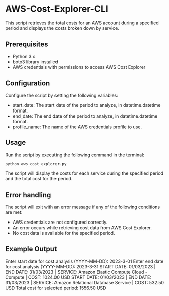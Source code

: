 # AWS-Cost-Explorer-CLI

This script retrieves the total costs for an AWS account during a specified period and displays the costs broken down by service.

## Prerequisites
* Python 3.x
* boto3 library installed
* AWS credentials with permissions to access AWS Cost Explorer

## Configuration
Configure the script by setting the following variables:

* start_date: The start date of the period to analyze, in datetime.datetime format.
* end_date: The end date of the period to analyze, in datetime.datetime format.
* profile_name: The name of the AWS credentials profile to use.

## Usage
Run the script by executing the following command in the terminal:

`python aws_cost_explorer.py`

The script will display the costs for each service during the specified period and the total cost for the period.

## Error handling
The script will exit with an error message if any of the following conditions are met:

* AWS credentials are not configured correctly.
* An error occurs while retrieving cost data from AWS Cost Explorer.
* No cost data is available for the specified period.

## Example Output
Enter start date for cost analysis (YYYY-MM-DD): 2023-3-01
Enter end date for cost analysis (YYYY-MM-DD): 2023-3-31
START DATE: 01/03/2023 | END DATE: 31/03/2023 | SERVICE: Amazon Elastic Compute Cloud - Compute | COST: 1024.00 USD
START DATE: 01/03/2023 | END DATE: 31/03/2023 | SERVICE: Amazon Relational Database Service     | COST: 532.50 USD
Total cost for selected period: 1556.50 USD